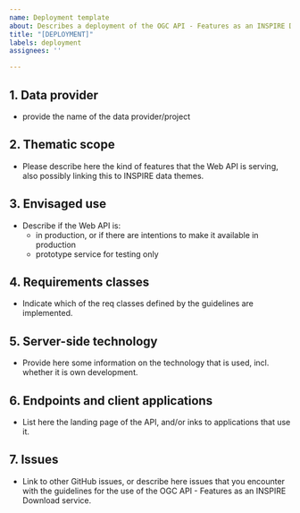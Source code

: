 ```yaml
---
name: Deployment template
about: Describes a deployment of the OGC API - Features as an INSPIRE Download service
title: "[DEPLOYMENT]"
labels: deployment
assignees: ''

---
```


## 1. Data provider
* provide the name of the data provider/project

## 2. Thematic scope
* Please describe here the kind of features that the Web API is serving, also possibly linking this to INSPIRE data themes.

## 3. Envisaged use
* Describe if the Web API is:
    * in production, or if there are intentions to make it available in production
    * prototype service for testing only

## 4. Requirements classes
* Indicate which of the req classes defined by the guidelines are implemented.

## 5. Server-side technology
* Provide here some information on the  technology that is used, incl. whether it is own development.

## 6. Endpoints and client applications
* List here the landing page of the API, and/or inks to applications that use it.

## 7. Issues
* Link to other GitHub issues, or describe here issues that you encounter with the guidelines for the use of the OGC API - Features as an INSPIRE Download service.
